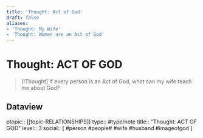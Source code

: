 ```yaml
---
title: 'Thought: Act of God'
draft: false
aliases:
- 'Thought: My Wife'
- 'Thought: Women are an Act of God'
---
```

# Thought: ACT OF GOD
> [!Thought]
> If every person is an Act of God, what can my wife teach me about God?

## Dataview
ptopic:: [[topic-RELATIONSHIPS]]
type:: #type/note
title:: "Thought: ACT OF GOD"
level:: 3
social:: [ #person #people# #wife #husband #imageofgod ]